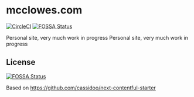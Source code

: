 # mcclowes.com

[![CircleCI](https://circleci.com/gh/mcclowes/mcclowes.com.svg?style=svg&circle-token=XXXX)](https://circleci.com/gh/mcclowes/mcclowes.com)
[![FOSSA Status](https://app.fossa.com/api/projects/git%2Bgithub.com%2Fmcclowes%2Fmcclowes.com.svg?type=shield)](https://app.fossa.com/projects/git%2Bgithub.com%2Fmcclowes%2Fmcclowes.com?ref=badge_shield)


Personal site, very much work in progress   Personal site, very much work in progress


## License
[![FOSSA Status](https://app.fossa.com/api/projects/git%2Bgithub.com%2Fmcclowes%2Fmcclowes.com.svg?type=large)](https://app.fossa.com/projects/git%2Bgithub.com%2Fmcclowes%2Fmcclowes.com?ref=badge_large)

Based on <https://github.com/cassidoo/next-contentful-starter>
